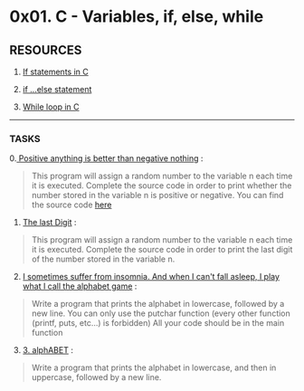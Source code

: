 # 0x01. C - Variables, if, else, while

## RESOURCES
1. [If statements in C](https://intranet.alxswe.com/rltoken/usvxrTB3ko5kGTq48p5fSA)

2. [if ...else statement](https://intranet.alxswe.com/rltoken/CU6mSX1qdZKOhDEgmToUGA)

3. [While loop in C](https://intranet.alxswe.com/rltoken/mwx2_bj3gIFEgCqdwdTp4w)
----
### TASKS

0.[ Positive anything is better than negative nothing](https://github.com/washucode/alx-low_level_programming/blob/master/0x01-variables_if_else_while/0-positive_or_negative.c) :
> This program will assign a random number to the variable n each time it is executed. Complete the source code in order to print whether the number stored in the variable n is positive or negative.
> You can find the source code [here](https://intranet.alxswe.com/rltoken/rrqNDWjrCWdARnWFLPExPw)

1. [The last Digit](https://github.com/washucode/alx-low_level_programming/blob/master/0x01-variables_if_else_while/1-last_digit.c) :
>This program will assign a random number to the variable n each time it is executed. Complete the source code in order to print the last digit of the number stored in the variable n.

2. [I sometimes suffer from insomnia. And when I can't fall asleep, I play what I call the alphabet game](https://github.com/washucode/alx-low_level_programming/blob/master/0x01-variables_if_else_while/2-print_alphabet.c) :
> Write a program that prints the alphabet in lowercase, followed by a new line.
> You can only use the putchar function (every other function (printf, puts, etc…) is forbidden)
> All your code should be in the main function

3. [3. alphABET](https://github.com/washucode/alx-low_level_programming/blob/master/0x01-variables_if_else_while/3-print_alphabets.c) :
>Write a program that prints the alphabet in lowercase, and then in uppercase, followed by a new line.






